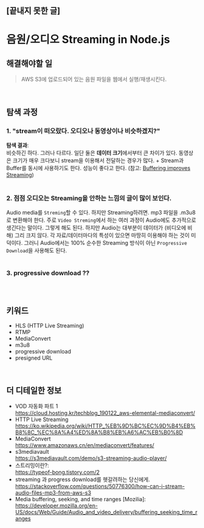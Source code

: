 ## [끝내지 못한 글]

# 음원/오디오 Streaming in Node.js

## 해결해야할 일
> AWS S3에 업로드되어 있는 음원 파일을 웹에서 실행/재생시킨다.<br>

<br>

## 탐색 과정  
### 1. "stream이 떠오랐다. 오디오나 동영상이나 비슷하겠지?"<br>
__탐색 결과__: <br>비슷하긴 하다. 그러나 다르다. 일단 둘은 **데이터 크기**에서부터 큰 차이가 있다. 동영상은 크기가 매우 크다보니 stream을 이용해서 전달하는 경우가 많다. + Stream과 Buffer를 동시에 사용하기도 한다. 성능이 좋다고 한다. (참고: [Buffering improves Streaming](https://itstillworks.com/difference-between-buffering-streaming-27518.html))<br><br>
### 2. 점점 오디오는 Streaming을 안하는 느낌의 글이 많이 보인다.
Audio media를 `Streming`할 수 있다. 하지만 Streaming하려면. mp3 파일을 .m3u8로 변환해야 한다. 주로 `Video Streming`에서 하는 여러 과정이 Audio에도 추가적으로 생긴다는 말이다. 그렇게 해도 된다. 하지만 Audio는 대부분이 데이터가 (비디오에 비해) 그리 크지 않다. 각 자료/데이터마다의 특성이 있으면 마땅히 이용해야 하는 것이 미덕이다. 그러니 Audio에서는 100% 순수한 Streaming 방식이 아닌 `Progressive Download`을 사용해도 된다.<br><br>
### 3. **progressive download** ??  

<br>

#
#

## 키워드
- HLS (HTTP Live Streaming)
- RTMP
- MediaConvert
- m3u8
- progressive download
- presigned URL
<br>

## 더 디테일한 정보
- VOD 자동화 파트 1<br>https://cloud.hosting.kr/techblog_190122_aws-elemental-mediaconvert/
- HTTP Live Streaming<br>https://ko.wikipedia.org/wiki/HTTP_%EB%9D%BC%EC%9D%B4%EB%B8%8C_%EC%8A%A4%ED%8A%B8%EB%A6%AC%EB%B0%8D
- MediaConvert<br>https://www.amazonaws.cn/en/mediaconvert/features/
- s3mediavault<br>https://s3mediavault.com/demo/s3-streaming-audio-player/
- 스트리밍이란?:<br>https://typeof-bong.tistory.com/2
- streaming 과 progress download를 헷갈려하는 당신에게.<br>https://stackoverflow.com/questions/50776300/how-can-i-stream-audio-files-mp3-from-aws-s3<br>
- Media buffering, seeking, and time ranges [Mozilia]:<br>https://developer.mozilla.org/en-US/docs/Web/Guide/Audio_and_video_delivery/buffering_seeking_time_ranges